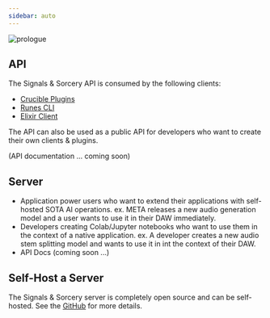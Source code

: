 ```yaml
---
sidebar: auto
---
```


![prologue](/sas_prologue.png)

## API

The Signals & Sorcery API is consumed by the following clients:
- [Crucible Plugins](/crucible-plugins/)
- [Runes CLI](/runes-cli/)
- [Elixir Client](/elixirs/)

The API can also be used as a public API for developers who want to create their own clients & plugins.

(API documentation ... coming soon)

## Server

- Application power users who want to extend their applications with self-hosted SOTA AI operations. ex. META releases a new audio generation model and a user wants to use it in their DAW immediately.
- Developers creating Colab/Jupyter notebooks who want to use them in the context of a native application.  ex. A developer creates a new audio stem splitting model and wants to use it in int the context of their DAW.
- API Docs (coming soon ...)

## Self-Host a Server

The Signals & Sorcery server is completely open source and can be self-hosted.  See the [GitHub](https://github.com/shiehn/dawnet-server) for more details.
